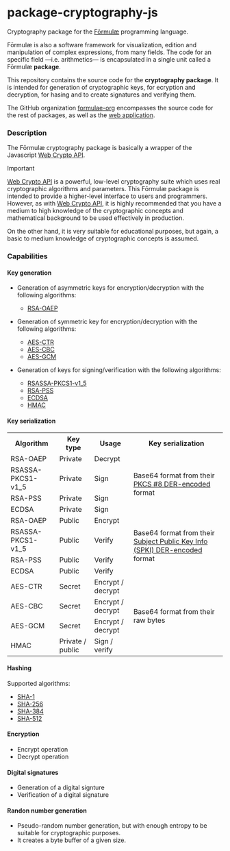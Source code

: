 # package-cryptography-js

Cryptography package for the [Fōrmulæ](https://formulae.org) programming language.

Fōrmulæ is also a software framework for visualization, edition and manipulation of complex expressions, from many fields. The code for an specific field —i.e. arithmetics— is encapsulated in a single unit called a Fōrmulæ **package**.

This repository contains the source code for the **cryptography package**. It is intended for generation of cryptographic keys, for ecryption and decryption, for hasing and to create signatures and verifying them.

The GitHub organization [formulae-org](https://github.com/formulae-org) encompasses the source code for the rest of packages, as well as the [web application](https://github.com/formulae-org/formulae-js).

<!-- Take a look at this [tutorial](https://formulae.org/?script=tutorials/Arithmetic) to know the capabilities of the Fōrmulæ arithmetic package. -->

### Description ###

The Fōrmulæ cryptography package is basically a wrapper of the Javascript [Web Crypto API](https://developer.mozilla.org/en-US/docs/Web/API/Web_Crypto_API).

> [!IMPORTANT]  
> [Web Crypto API](https://developer.mozilla.org/en-US/docs/Web/API/Web_Crypto_API) is a powerful, low-level cryptography suite which uses real cryptographic algorithms and parameters. This Fōrmulæ package is intended to provide a higher-level interface to users and programmers. However, as with [Web Crypto API](https://developer.mozilla.org/en-US/docs/Web/API/Web_Crypto_API), it is highly recommended that you have a medium to high knowledge of the cryptographic concepts and mathematical background to be used effectively in production.
> 
> On the other hand, it is very suitable for educational purposes, but again, a basic to medium knowledge of cryptographic concepts is assumed.

### Capabilities ###

#### Key generation ####

* Generation of asymmetric keys for encryption/decryption with the following algorithms:
    * [RSA-OAEP](https://www.rfc-editor.org/rfc/rfc3447#section-7.1)

* Generation of symmetric key for encryption/decryption with the following algorithms:
    * [AES-CTR](https://w3c.github.io/webcrypto/#bib-nist-sp800-38a)
    * [AES-CBC](https://w3c.github.io/webcrypto/#bib-nist-sp800-38a)
    * [AES-GCM](https://w3c.github.io/webcrypto/#bib-nist-sp800-38d)

* Generation of keys for signing/verification with the following algorithms:
    * [RSASSA-PKCS1-v1_5](https://www.rfc-editor.org/rfc/rfc3447#section-8.2)
    * [RSA-PSS](https://w3c.github.io/webcrypto/#bib-rfc3447)
    * [ECDSA](https://w3c.github.io/webcrypto/#bib-rfc6090)
    * [HMAC](https://w3c.github.io/webcrypto/#bib-fips-198-1)

#### Key serialization ####

<table>
<tr><th>Algorithm<th>Key type<th>Usage<th>Key serialization
<tr><td>RSA-OAEP<td>Private<td>Decrypt<td rowspan="4">Base64 format from their <a href="https://en.wikipedia.org/wiki/PKCS_8">PKCS #8 DER-encoded</a> format</td>
<tr><td>RSASSA-PKCS1-v1_5<td>Private<td>Sign
<tr><td>RSA-PSS<td>Private<td>Sign
<tr><td>ECDSA<td>Private<td>Sign
<tr><td>RSA-OAEP<td>Public<td>Encrypt<td rowspan="4">Base64 format from their <a href="https://datatracker.ietf.org/doc/html/rfc5280#section-4.1)">Subject Public Key Info (SPKI) DER-encoded</a> format</td>
<tr><td>RSASSA-PKCS1-v1_5<td>Public<td>Verify
<tr><td>RSA-PSS<td>Public<td>Verify
<tr><td>ECDSA<td>Public<td>Verify
<tr><td>AES-CTR<td>Secret<td>Encrypt / decrypt<td rowspan="5">Base64 format from their raw bytes</td>
<tr><td>AES-CBC<td>Secret<td>Encrypt / decrypt
<tr><td>AES-GCM<td>Secret<td>Encrypt / decrypt
<tr><td>HMAC<td>Private / public<td>Sign / verify
</table>

#### Hashing ####

Supported algorithms:
* [SHA-1]()
* [SHA-256]()
* [SHA-384]()
* [SHA-512]()

#### Encryption

* Encrypt operation
* Decrypt operation

#### Digital signatures ####

* Generation of a digital signture
* Verification of a digital signature

#### Randon number generation

* Pseudo-random number generation, but with enough entropy to be suitable for cryptographic purposes.
* It creates a byte buffer of a given size.
